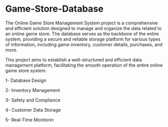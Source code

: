 # Game-Store-Database

The Online Game Store Management System project is a comprehensive and efficient solution 
designed to manage and organize the data related to an online game store. The database serves as 
the backbone of the entire system, providing a secure and reliable storage platform for various types 
of information, including game inventory, customer details, purchases, and more.

This project aims to establish a well-structured and efficient data management platform, facilitating 
the smooth operation of the entire online game store system.

1- Database Design 

2- Inventory Management 

3- Safety and Compliance

4- Customer Data Storage

5- Real-Time Monitorin
